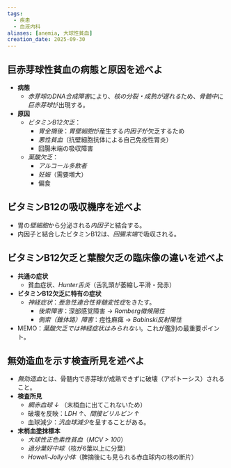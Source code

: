 ```yaml
---
tags:
  - 疾患
  - 血液内科
aliases: [anemia, 大球性貧血]
creation_date: 2025-09-30
---
```

## 巨赤芽球性貧血の病態と原因を述べよ
- **病態**
	- *赤芽球*の*DNA合成障害*により、*核の分裂・成熟が遅れる*ため、*骨髄中*に*巨赤芽球*が出現する。
- **原因**
	- *ビタミンB12欠乏*：
		- *胃全摘後*：*胃壁細胞*が産生する*内因子*が欠乏するため
		- *悪性貧血*（抗壁細胞抗体による自己免疫性胃炎）
		- 回腸末端の吸収障害
	- *葉酸欠乏*：
		- *アルコール多飲者*
		- *妊娠*（需要増大）
		- 偏食

## ビタミンB12の吸収機序を述べよ
- 胃の*壁細胞*から分泌される*内因子*と結合する。
- 内因子と結合したビタミンB12は、*回腸末端*で吸収される。

## ビタミンB12欠乏と葉酸欠乏の臨床像の違いを述べよ
- **共通の症状**
	- 貧血症状、*Hunter舌炎*（舌乳頭が萎縮し平滑・発赤）
- **ビタミンB12欠乏に特有の症状**
	- *神経症状*：*亜急性連合性脊髄変性症*をきたす。
		- *後索障害*：深部感覚障害 → *Romberg徴候陽性*
		- *側索（錐体路）障害*：痙性麻痺 → *Babinski反射陽性*
- MEMO：*葉酸欠乏では神経症状はみられない*。これが鑑別の最重要ポイント。

## 無効造血を示す検査所見を述べよ
- *無効造血*とは、骨髄内で赤芽球が成熟できずに破壊（アポトーシス）されること。
- **検査所見**
	- *網赤血球 ↓* （末梢血に出てこれないため）
	- 破壊を反映：*LDH ↑*、*間接ビリルビン ↑*
	- 血球減少：*汎血球減少*を呈することがある。
- **末梢血塗抹標本**
	- *大球性正色素性貧血*（*MCV > 100*）
	- *過分葉好中球*（核が6葉以上に分葉）
	- *Howell-Jolly小体*（脾摘後にも見られる赤血球内の核の断片）